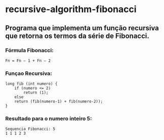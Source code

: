 # recursive-algorithm-fibonacci
## Programa que implementa um função recursiva que retorna os termos da série de Fibonacci.

### Fórmula Fibonacci:
```Fn = Fn – 1 + Fn – 2```

### Funçao Recursiva:

```
long fib (int numero) {
	if (numero <= 2)
		return (1);
	else 
	return (fib(numero-1) + fib(numero-2));
}
```
### Resultado para o numero inteiro 5:

```
Sequencia Fibonacci: 5
1 1 1 2 3
```
